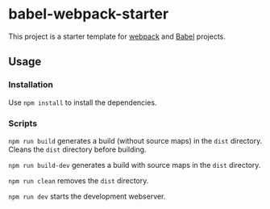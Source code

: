 # babel-webpack-starter

This project is a starter template for [webpack](https://webpack.github.io/) and [Babel](https://babeljs.io/) projects.


## Usage

### Installation

Use `npm install` to install the dependencies.

### Scripts

`npm run build` generates a build (without source maps) in the `dist` directory. Cleans the `dist` directory before building.

`npm run build-dev` generates a build with source maps in the `dist` directory.

`npm run clean` removes the `dist` directory.

`npm run dev` starts the development webserver.
